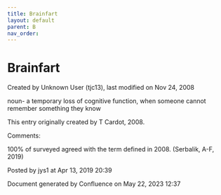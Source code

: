 ```yaml
---
title: Brainfart
layout: default
parent: B
nav_order:
---
```


# Brainfart

Created by  Unknown User (tjc13), last modified on Nov 24, 2008

noun- a temporary loss of cognitive function, when someone cannot remember something they know

This entry originally created by T Cardot, 2008.

Comments:

100% of surveyed agreed with the term defined in 2008. (Serbalik, A-F, 2019)

Posted by jys1 at Apr 13, 2019 20:39

Document generated by Confluence on May 22, 2023 12:37


